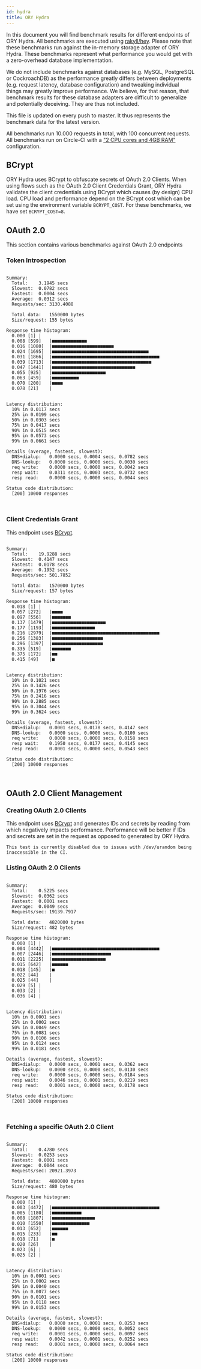 ```yaml
---
id: hydra
title: ORY Hydra
---
```


In this document you will find benchmark results for different endpoints of ORY
Hydra. All benchmarks are executed using
[rakyll/hey](https://github.com/rakyll/hey). Please note that these benchmarks
run against the in-memory storage adapter of ORY Hydra. These benchmarks
represent what performance you would get with a zero-overhead database
implementation.

We do not include benchmarks against databases (e.g. MySQL, PostgreSQL or
CockroachDB) as the performance greatly differs between deployments (e.g.
request latency, database configuration) and tweaking individual things may
greatly improve performance. We believe, for that reason, that benchmark results
for these database adapters are difficult to generalize and potentially
deceiving. They are thus not included.

This file is updated on every push to master. It thus represents the benchmark
data for the latest version.

All benchmarks run 10.000 requests in total, with 100 concurrent requests. All
benchmarks run on Circle-CI with a
["2 CPU cores and 4GB RAM"](https://support.circleci.com/hc/en-us/articles/360000489307-Why-do-my-tests-take-longer-to-run-on-CircleCI-than-locally-)
configuration.

## BCrypt

ORY Hydra uses BCrypt to obfuscate secrets of OAuth 2.0 Clients. When using
flows such as the OAuth 2.0 Client Credentials Grant, ORY Hydra validates the
client credentials using BCrypt which causes (by design) CPU load. CPU load and
performance depend on the BCrypt cost which can be set using the environment
variable `BCRYPT_COST`. For these benchmarks, we have set `BCRYPT_COST=8`.

## OAuth 2.0

This section contains various benchmarks against OAuth 2.0 endpoints

### Token Introspection

```

Summary:
  Total:	3.1945 secs
  Slowest:	0.0782 secs
  Fastest:	0.0004 secs
  Average:	0.0312 secs
  Requests/sec:	3130.4088

  Total data:	1550000 bytes
  Size/request:	155 bytes

Response time histogram:
  0.000 [1]	|
  0.008 [599]	|■■■■■■■■■■■■■
  0.016 [1080]	|■■■■■■■■■■■■■■■■■■■■■■■
  0.024 [1695]	|■■■■■■■■■■■■■■■■■■■■■■■■■■■■■■■■■■■■
  0.031 [1866]	|■■■■■■■■■■■■■■■■■■■■■■■■■■■■■■■■■■■■■■■■
  0.039 [1713]	|■■■■■■■■■■■■■■■■■■■■■■■■■■■■■■■■■■■■■
  0.047 [1441]	|■■■■■■■■■■■■■■■■■■■■■■■■■■■■■■■
  0.055 [925]	|■■■■■■■■■■■■■■■■■■■■
  0.063 [459]	|■■■■■■■■■■
  0.070 [200]	|■■■■
  0.078 [21]	|


Latency distribution:
  10% in 0.0117 secs
  25% in 0.0199 secs
  50% in 0.0303 secs
  75% in 0.0417 secs
  90% in 0.0515 secs
  95% in 0.0573 secs
  99% in 0.0661 secs

Details (average, fastest, slowest):
  DNS+dialup:	0.0000 secs, 0.0004 secs, 0.0782 secs
  DNS-lookup:	0.0000 secs, 0.0000 secs, 0.0030 secs
  req write:	0.0000 secs, 0.0000 secs, 0.0042 secs
  resp wait:	0.0311 secs, 0.0003 secs, 0.0732 secs
  resp read:	0.0000 secs, 0.0000 secs, 0.0044 secs

Status code distribution:
  [200]	10000 responses



```

### Client Credentials Grant

This endpoint uses [BCrypt](#bcrypt).

```

Summary:
  Total:	19.9288 secs
  Slowest:	0.4147 secs
  Fastest:	0.0178 secs
  Average:	0.1952 secs
  Requests/sec:	501.7852

  Total data:	1570000 bytes
  Size/request:	157 bytes

Response time histogram:
  0.018 [1]	|
  0.057 [272]	|■■■■
  0.097 [556]	|■■■■■■■
  0.137 [1479]	|■■■■■■■■■■■■■■■■■■■■
  0.177 [1193]	|■■■■■■■■■■■■■■■■
  0.216 [2979]	|■■■■■■■■■■■■■■■■■■■■■■■■■■■■■■■■■■■■■■■■
  0.256 [1383]	|■■■■■■■■■■■■■■■■■■■
  0.296 [1397]	|■■■■■■■■■■■■■■■■■■■
  0.335 [519]	|■■■■■■■
  0.375 [172]	|■■
  0.415 [49]	|■


Latency distribution:
  10% in 0.1021 secs
  25% in 0.1426 secs
  50% in 0.1976 secs
  75% in 0.2416 secs
  90% in 0.2885 secs
  95% in 0.3044 secs
  99% in 0.3624 secs

Details (average, fastest, slowest):
  DNS+dialup:	0.0001 secs, 0.0178 secs, 0.4147 secs
  DNS-lookup:	0.0000 secs, 0.0000 secs, 0.0100 secs
  req write:	0.0000 secs, 0.0000 secs, 0.0158 secs
  resp wait:	0.1950 secs, 0.0177 secs, 0.4145 secs
  resp read:	0.0001 secs, 0.0000 secs, 0.0543 secs

Status code distribution:
  [200]	10000 responses



```

## OAuth 2.0 Client Management

### Creating OAuth 2.0 Clients

This endpoint uses [BCrypt](#bcrypt) and generates IDs and secrets by reading
from which negatively impacts performance. Performance will be better if IDs and
secrets are set in the request as opposed to generated by ORY Hydra.

```
This test is currently disabled due to issues with /dev/urandom being inaccessible in the CI.
```

### Listing OAuth 2.0 Clients

```

Summary:
  Total:	0.5225 secs
  Slowest:	0.0362 secs
  Fastest:	0.0001 secs
  Average:	0.0049 secs
  Requests/sec:	19139.7917

  Total data:	4820000 bytes
  Size/request:	482 bytes

Response time histogram:
  0.000 [1]	|
  0.004 [4442]	|■■■■■■■■■■■■■■■■■■■■■■■■■■■■■■■■■■■■■■■■
  0.007 [2446]	|■■■■■■■■■■■■■■■■■■■■■■
  0.011 [2225]	|■■■■■■■■■■■■■■■■■■■■
  0.015 [642]	|■■■■■■
  0.018 [145]	|■
  0.022 [44]	|
  0.025 [44]	|
  0.029 [5]	|
  0.033 [2]	|
  0.036 [4]	|


Latency distribution:
  10% in 0.0001 secs
  25% in 0.0002 secs
  50% in 0.0049 secs
  75% in 0.0081 secs
  90% in 0.0106 secs
  95% in 0.0124 secs
  99% in 0.0181 secs

Details (average, fastest, slowest):
  DNS+dialup:	0.0000 secs, 0.0001 secs, 0.0362 secs
  DNS-lookup:	0.0000 secs, 0.0000 secs, 0.0130 secs
  req write:	0.0000 secs, 0.0000 secs, 0.0184 secs
  resp wait:	0.0046 secs, 0.0001 secs, 0.0219 secs
  resp read:	0.0001 secs, 0.0000 secs, 0.0178 secs

Status code distribution:
  [200]	10000 responses



```

### Fetching a specific OAuth 2.0 Client

```

Summary:
  Total:	0.4780 secs
  Slowest:	0.0253 secs
  Fastest:	0.0001 secs
  Average:	0.0044 secs
  Requests/sec:	20921.3973

  Total data:	4800000 bytes
  Size/request:	480 bytes

Response time histogram:
  0.000 [1]	|
  0.003 [4472]	|■■■■■■■■■■■■■■■■■■■■■■■■■■■■■■■■■■■■■■■■
  0.005 [1180]	|■■■■■■■■■■■
  0.008 [1807]	|■■■■■■■■■■■■■■■■
  0.010 [1550]	|■■■■■■■■■■■■■■
  0.013 [652]	|■■■■■■
  0.015 [233]	|■■
  0.018 [71]	|■
  0.020 [26]	|
  0.023 [6]	|
  0.025 [2]	|


Latency distribution:
  10% in 0.0001 secs
  25% in 0.0002 secs
  50% in 0.0040 secs
  75% in 0.0077 secs
  90% in 0.0101 secs
  95% in 0.0118 secs
  99% in 0.0153 secs

Details (average, fastest, slowest):
  DNS+dialup:	0.0000 secs, 0.0001 secs, 0.0253 secs
  DNS-lookup:	0.0000 secs, 0.0000 secs, 0.0052 secs
  req write:	0.0001 secs, 0.0000 secs, 0.0097 secs
  resp wait:	0.0042 secs, 0.0001 secs, 0.0252 secs
  resp read:	0.0001 secs, 0.0000 secs, 0.0064 secs

Status code distribution:
  [200]	10000 responses



```
